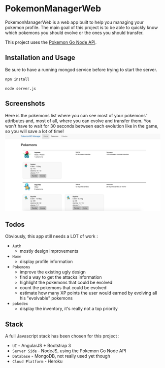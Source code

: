 # PokemonManagerWeb
PokemonManagerWeb is a web app built to help you managing your pokemon profile. The main goal of this project is to be able to quickly know which pokemons you should evolve or the ones you should transfer. 

This project uses the [Pokemon Go Node API](https://github.com/Armax/Pokemon-GO-node-api).

## Installation and Usage
Be sure to have a running mongod service before trying to start the server. 
```
npm install 
```
```
node server.js
```

## Screenshots 
Here is the pokemons list where you can see most of your pokemons' attributes and, most of all, where you can evolve and transfer them. You won't have to wait for 30 seconds between each evolution like in the game, so you will save a lot of time!
![alt tag](https://raw.githubusercontent.com/litil/PokemonManagerWeb/master/docs/images/pokemons_list.png)

## Todos
Obviously, this app still needs a LOT of work :
  * `Auth`
    * mostly design improvements
  * `Home`
    * display profile information
  * `Pokemons` 
    * improve the existing ugly design
    * find a way to get the attacks information
    * highlight the pokemons that could be evolved
    * count the pokemons that could be evolved
    * estimate how many XP points the user would earned by evolving all his "evolvable" pokemons
  * `pokedex`
    * display the inventory, it's really not a top priority
    
## Stack
A full Javascript stack has been chosen for this project : 
  * `UI` - AngularJS + Bootstrap 3
  * `Server Side` - NodeJS, using the Pokemon Go Node API
  * `Database` - MongoDB, not really used yet though
  * `Cloud Platform` - Heroku
  


